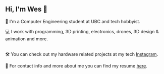 ## Hi, I'm Wes 👋

📕 I'm a Computer Engineering student at UBC and tech hobbyist.

💻 I work with programming, 3D printing, electronics, drones, 3D design & animation and more.

\
🛠️ You can check out my hardware related projects at my tech [Instagram](https://www.instagram.com/westechacc_/).

📄 For contact info and more about me you can find my resume [here](https://wesrchow.github.io/WesleyChowResume.pdf).



<!--
**wesrchow/wesrchow** is a ✨ _special_ ✨ repository because its `README.md` (this file) appears on your GitHub profile.

Here are some ideas to get you started:

- 🔭 I’m currently working on ...
- 🌱 I’m currently learning ...
- 👯 I’m looking to collaborate on ...
- 🤔 I’m looking for help with ...
- 💬 Ask me about ...
- 📫 How to reach me: ...
- 😄 Pronouns: ...
- ⚡ Fun fact: ...
-->
